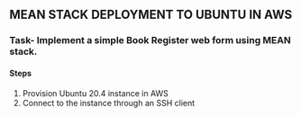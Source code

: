 ## MEAN STACK DEPLOYMENT TO UBUNTU IN AWS
### Task- Implement a simple Book Register web form using MEAN stack.
#### Steps
1. Provision Ubuntu 20.4 instance in AWS
2. Connect to the instance through an SSH client 
